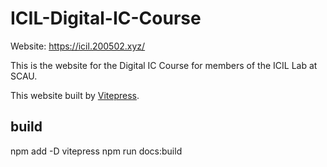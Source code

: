 # ICIL-Digital-IC-Course
Website: https://icil.200502.xyz/ 


This is the website for the Digital IC Course for members of the ICIL Lab at SCAU.


This website built by [Vitepress](https://vitepress.dev/).

## build
npm add -D vitepress
npm run docs:build